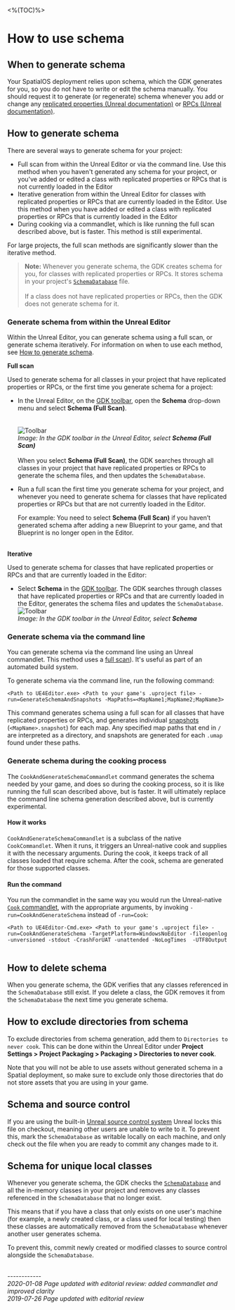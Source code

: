 <%(TOC)%>

# How to use schema

## When to generate schema

Your SpatialOS deployment relies upon schema, which the GDK generates for you, so you do not have to write or edit the schema manually. You should request it to generate (or regenerate) schema whenever you add or change any [replicated properties (Unreal documentation)](https://docs.unrealengine.com/en-US/Gameplay/Networking/Actors/Properties) or [RPCs (Unreal documentation)](https://docs.unrealengine.com/en-us/Gameplay/Networking/Actors/RPCs).

## How to generate schema


There are several ways to generate schema for your project: 

* Full scan from within the Unreal Editor or via the command line. Use this method when you haven't generated any schema for your project, or you've added or edited a class with replicated properties or RPCs that is not currently loaded in the Editor
* Iterative generation from within the Unreal Editor for classes with replicated properties or RPCs that are currently loaded in the Editor. Use this method when you have added or edited a class with replicated properties or RPCs that is currently loaded in the Editor
* During cooking via a commandlet, which is like running the full scan described above, but is faster. This method is still experimental.


For large projects, the full scan methods are significantly slower than the iterative method.

> **Note:** Whenever you generate schema, the GDK creates schema for you, for classes with replicated properties or RPCs. It stores schema in your project's [`SchemaDatabase`]({{urlRoot}}/content/glossary#schemadatabase) file. 
> <br><br>
> If a class does not have replicated properties or RPCs, then the GDK does not generate schema for it.

### Generate schema from within the Unreal Editor
Within the Unreal Editor, you can generate schema using a full scan, or generate schema iteratively. For information on when to use each method, see [How to generate schema](#how-to-generate-schema).

**Full scan** 

Used to generate schema for all classes in your project that have replicated properties or RPCs, or the first time you generate schema for a project:<br/>
     
 * In the Unreal Editor, on the [GDK toolbar]({{urlRoot}}/content/unreal-editor-interface/toolbars#buttons), open the **Schema** drop-down menu and select **Schema (Full Scan)**.<br/><br/>
 <br/> ![Toolbar]({{assetRoot}}assets/screen-grabs/toolbar/schema-button-full-scan.png)<br/>
    _Image: In the GDK toolbar in the Unreal Editor, select **Schema (Full Scan)**_<br/>
    <br/>When you select **Schema (Full Scan)**, the GDK searches through all classes in your project that have replicated properties or RPCs to generate the schema files, and then updates the `SchemaDatabase`. <br/>

* Run a full scan the first time you generate schema for your project, and whenever you need to generate schema for classes that have replicated properties or RPCs but that are not currently loaded in the Editor.<br/>

    For example: You need to select **Schema (Full Scan)** if you haven’t generated schema after adding a new Blueprint to your game, and that Blueprint is no longer open in the Editor.<br/><br/>

**Iterative**

Used to generate schema for classes that have replicated properties or RPCs and that are currently loaded in the Editor: <br/>

* Select **Schema** in the [GDK toolbar]({{urlRoot}}/content/unreal-editor-interface/toolbars#buttons). The GDK searches through classes that have replicated properties or RPCs and that are currently loaded in the Editor, generates the schema files and updates the `SchemaDatabase`.<br/>
    ![Toolbar]({{assetRoot}}assets/screen-grabs/toolbar/schema-button.png)<br/>
    _Image: In the GDK toolbar in the Unreal Editor, select **Schema**_<br/>

### Generate schema via the command line
You can generate schema via the command line using an Unreal commandlet. This method uses a [full scan](#how-to-generate-schema)). It's useful as part of an automated build system.

To generate schema via the command line, run the following command:

```
<Path to UE4Editor.exe> <Path to your game's .uproject file> -run=GenerateSchemaAndSnapshots -MapPaths=<MapName1;MapName2;MapName3>
```

This command generates schema using a full scan for all classes that have replicated properties or RPCs, and generates individual [snapshots]({{urlRoot}}/content/glossary#snapshot) (`<MapName>.snapshot`) for each map. Any specified map paths that end in `/` are interpreted as a directory, and snapshots are generated for each `.umap` found under these paths.


### Generate schema during the cooking process

The `CookAndGenerateSchemaCommandlet` command generates the schema needed by your game, and does so during the cooking process, so it is like running the full scan described above, but is faster. It will ultimately replace the command line schema generation described above, but is currently experimental.

#### How it works

`CookAndGenerateSchemaCommandlet` is a subclass of the native `CookCommandlet`. When it runs, it triggers an Unreal-native cook and supplies it with the necessary arguments. During the cook, it keeps track of all classes loaded that require schema. After the cook, schema are generated for those supported classes.

#### Run the command
You run the commandlet in the same way you would run the Unreal-native [`Cook` commandlet](https://docs.unrealengine.com/en-US/Engine/Deployment/Cooking/index.html), with the appropriate arguments, by invoking `-run=CookAndGenerateSchema` instead of `-run=Cook`: 

```
<Path to UE4Editor-Cmd.exe> <Path to your game's .uproject file> -run=CookAndGenerateSchema -TargetPlatform=WindowsNoEditor -fileopenlog -unversioned -stdout -CrashForUAT -unattended -NoLogTimes  -UTF8Output


```


## How to delete schema

When you generate schema, the GDK verifies that any classes referenced in the `SchemaDatabase` still exist. If you delete a class, the GDK removes it from the `SchemaDatabase` the next time you generate schema.

## How to exclude directories from schema

To exclude directories from schema generation, add them to `Directories to never cook`. This can be done within the Unreal Editor under **Project Settings > Project Packaging > Packaging > Directories to never cook**. 

Note that you will not be able to use assets without generated schema in a Spatial deployment, so make sure to exclude only those directories that do not store assets that you are using in your game.

## Schema and source control

If you are using the built-in [Unreal source control system](https://docs.unrealengine.com/en-US/Engine/UI/SourceControl) Unreal locks this file on checkout, meaning other users are unable to write to it. To prevent this, mark the `SchemaDatabase` as writable locally on each machine, and only check out the file when you are ready to commit any changes made to it.

## Schema for unique local classes

Whenever you generate schema, the GDK checks the [`SchemaDatabase`]({{urlRoot}}/content/glossary#schemadatabase) and all the in-memory classes in your project and removes any classes referenced in the `SchemaDatabase` that no longer exist.

This means that if you have a class that only exists on one user's machine (for example, a newly created class, or a class used for local testing) then these classes are automatically removed from the `SchemaDatabase` whenever another user generates schema.

To prevent this, commit newly created or modified classes to source control alongside the `SchemaDatabase`.

<br/>------------<br/>
_2020-01-08 Page updated with editorial review: added commandlet and improved clarity_<br/>
_2019-07-26 Page updated with editorial review_